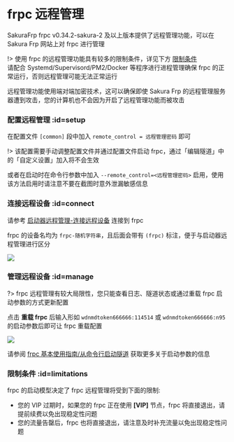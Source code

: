 # frpc 远程管理

SakuraFrp frpc v0.34.2-sakura-2 及以上版本提供了远程管理功能，可以在 Sakura Frp 网站上对 frpc 进行管理

!> 使用 frpc 的远程管理功能具有较多的限制条件，详见下方 [限制条件](#limitations)  
请配合 Systemd/Supervisord/PM2/Docker 等程序进行进程管理确保 frpc 的正常运行，否则远程管理可能无法正常运行

远程管理功能使用端对端加密技术，这可以确保即使 Sakura Frp 的远程管理服务器遭到攻击，您的计算机也不会因为开启了远程管理功能而被攻击

### 配置远程管理 :id=setup

在配置文件 `[common]` 段中加入 `remote_control = 远程管理密码` 即可

!> 该配置需要手动调整配置文件并通过配置文件启动 frpc，通过「编辑隧道」中的「自定义设置」加入将不会生效

或者在启动时在命令行参数中加入 `--remote_control=<远程管理密码>` 启用，使用该方法启用时请注意不要在截图时意外泄漏敏感信息

### 连接远程设备 :id=connect

请参考 [启动器远程管理-连接远程设备](/launcher/remote#连接远程设备) 连接到 frpc

frpc 的设备名均为 `frpc-随机字符串`，且后面会带有 `(frpc)` 标注，便于与启动器远程管理进行区分

![](_images/remote-0.png)

### 管理远程设备 :id=manage

?> frpc 远程管理有较大局限性，您只能查看日志、隧道状态或通过重载 frpc 启动参数的方式更新配置

点击 **重载 frpc** 后输入形如 `wdnmdtoken666666:114514` 或 `wdnmdtoken666666:n95` 的启动参数后即可让 frpc 重载配置

![](_images/remote-1.png)

请参阅 [frpc 基本使用指南/从命令行启动隧道](/frpc/usage#cli-usage) 获取更多关于启动参数的信息

### 限制条件 :id=limitations

frpc 的启动模型决定了 frpc 远程管理将受到下面的限制:

+ 您的 VIP 过期时，如果您的 frpc 正在使用 **[VIP]** 节点，frpc 将直接退出，请提前续费以免出现稳定性问题
+ 您的流量告罄后，frpc 也将直接退出，请注意及时补充流量以免出现稳定性问题
